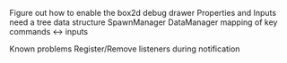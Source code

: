 Figure out how to enable the box2d debug drawer
Properties and Inputs need a tree data structure
SpawnManager
DataManager
mapping of key commands <-> inputs

Known problems
	Register/Remove listeners during notification